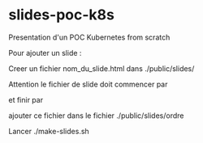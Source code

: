 # slides-poc-k8s
Presentation d'un POC Kubernetes from scratch

Pour ajouter un slide :

Creer un fichier nom_du_slide.html dans ./public/slides/

Attention le fichier de slide doit commencer par <section> et finir par </section>

ajouter ce fichier dans le fichier ./public/slides/ordre

Lancer ./make-slides.sh

